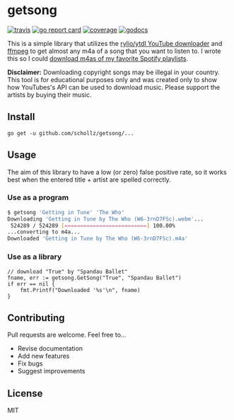 # getsong

[![travis](https://travis-ci.org/schollz/getsong.svg?branch=master)](https://travis-ci.org/schollz/getsong) 
[![go report card](https://goreportcard.com/badge/github.com/schollz/getsong)](https://goreportcard.com/report/github.com/schollz/getsong) 
[![coverage](https://img.shields.io/badge/coverage-62%25-green.svg)](https://gocover.io/github.com/schollz/getsong)
[![godocs](https://godoc.org/github.com/schollz/getsong?status.svg)](https://godoc.org/github.com/schollz/getsong) 

This is a simple library that utilizes the [rylio/ytdl YouTube downloader](https://github.com/rylio/ytdl) and [ffmpeg](https://www.ffmpeg.org/) to get almost any m4a of a song that you want to listen to. I wrote this so I could [download m4as of my favorite Spotify playlists](https://github.com/schollz/spotifydownload). 


**Disclaimer:** Downloading copyright songs may be illegal in your country. This tool is for educational purposes only and was created only to show how YouTubes's API can be used to download music. Please support the artists by buying their music.

## Install

```
go get -u github.com/schollz/getsong/...
```

## Usage 

The aim of this library to have a low (or zero) false positive rate, so it works best when the entered title + artist are spelled correctly.

### Use as a program

```bash
$ getsong 'Getting in Tune' 'The Who'
Downloading 'Getting in Tune by The Who (W6-3rnD7FSc).webm'...
 524289 / 524289 [==========================] 100.00% 
...converting to m4a...
Downloaded 'Getting in Tune by The Who (W6-3rnD7FSc).m4a'
```

### Use as a library

```golang
// download "True" by "Spandau Ballet"
fname, err := getsong.GetSong("True", "Spandau Ballet")
if err == nil {
    fmt.Printf("Downloaded '%s'\n", fname)
}
```

## Contributing

Pull requests are welcome. Feel free to...

- Revise documentation
- Add new features
- Fix bugs
- Suggest improvements


## License

MIT
